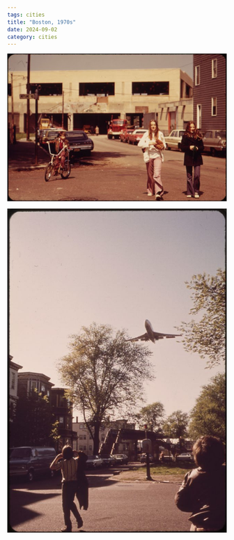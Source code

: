 ```yaml
---
tags: cities
title: "Boston, 1970s"
date: 2024-09-02
category: cities
---
```


![boston-1.jpg](https://raw.githubusercontent.com/muneer78/muneer78.github.io/master/images/boston-1.jpg)

![boston-2.jpg](https://raw.githubusercontent.com/muneer78/muneer78.github.io/master/images/boston-2.jpg)